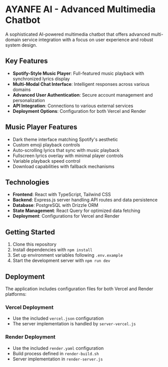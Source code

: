 # AYANFE AI - Advanced Multimedia Chatbot

A sophisticated AI-powered multimedia chatbot that offers advanced multi-domain service integration with a focus on user experience and robust system design.

## Key Features

- **Spotify-Style Music Player**: Full-featured music playback with synchronized lyrics display
- **Multi-Modal Chat Interface**: Intelligent responses across various domains
- **Advanced User Authentication**: Secure account management and personalization
- **API Integration**: Connections to various external services
- **Deployment Options**: Configuration for both Vercel and Render

## Music Player Features

- Dark theme interface matching Spotify's aesthetic
- Custom emoji playback controls
- Auto-scrolling lyrics that sync with music playback
- Fullscreen lyrics overlay with minimal player controls
- Variable playback speed control
- Download capabilities with fallback mechanisms

## Technologies

- **Frontend**: React with TypeScript, Tailwind CSS
- **Backend**: Express.js server handling API routes and data persistence
- **Database**: PostgreSQL with Drizzle ORM
- **State Management**: React Query for optimized data fetching
- **Deployment**: Configurations for Vercel and Render

## Getting Started

1. Clone this repository
2. Install dependencies with `npm install`
3. Set up environment variables following `.env.example`
4. Start the development server with `npm run dev`

## Deployment

The application includes configuration files for both Vercel and Render platforms:

### Vercel Deployment
- Use the included `vercel.json` configuration
- The server implementation is handled by `server-vercel.js`

### Render Deployment
- Use the included `render.yaml` configuration
- Build process defined in `render-build.sh`
- Server implementation in `render-server.js`
